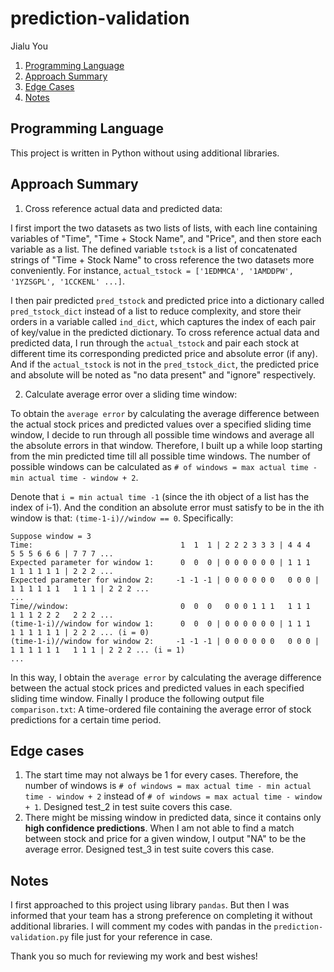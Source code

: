 # prediction-validation
Jialu You

1. [Programming Language](README.md#programming-language)
1. [Approach Summary](README.md#approach-summary)
1. [Edge Cases](README.md#edge-cases)
1. [Notes](README.md#notes)


## Programming Language

This project is written in Python without using additional libraries.

## Approach Summary

1. Cross reference actual data and predicted data:

I first import the two datasets as two lists of lists, with each line containing variables of "Time", "Time + Stock Name", and "Price", and then store each variable as a list. The defined variable `tstock` is a list of concatenated strings of "Time + Stock Name" to cross reference the two datasets more conveniently. For instance, `actual_tstock = ['1EDMMCA', '1AMDDPW', '1YZSGPL', '1CCKENL' ...]`.

I then pair predicted `pred_tstock` and predicted price into a dictionary called `pred_tstock_dict` instead of a list to reduce complexity, and store their orders in a variable called `ind_dict`, which captures the index of each pair of key/value in the predicted dictionary. To cross reference actual data and predicted data, I run through the `actual_tstock` and pair each stock at different time its corresponding predicted price and absolute error (if any). And if the `actual_tstock` is not in the `pred_tstock_dict`, the predicted price and absolute will be noted as "no data present" and "ignore" respectively.

2. Calculate average error over a sliding time window:

To obtain the `average error` by calculating the average difference between the actual stock prices and predicted values over a specified sliding time window, I decide to run through all possible time windows and average all the absolute errors in that window. Therefore, I built up a while loop starting from the min predicted time till all possible time windows. The number of possible windows can be calculated as `# of windows = max actual time - min actual time - window + 2`.

Denote that `i = min actual time -1` (since the ith object of a list has the index of i-1). And the condition an absolute error must satisfy to be in the ith window is that: `(time-1-i)//window == 0`. Specifically:

```
Suppose window = 3
Time:                                 1  1  1 | 2 2 2 3 3 3 | 4 4 4   5 5 5 6 6 6 | 7 7 7 ...
Expected parameter for window 1:      0  0  0 | 0 0 0 0 0 0 | 1 1 1   1 1 1 1 1 1 | 2 2 2 ...
Expected parameter for window 2:     -1 -1 -1 | 0 0 0 0 0 0   0 0 0 | 1 1 1 1 1 1   1 1 1 | 2 2 2 ...
...
Time//window:                         0  0  0   0 0 0 1 1 1   1 1 1   1 1 1 2 2 2   2 2 2 ...
(time-1-i)//window for window 1:      0  0  0 | 0 0 0 0 0 0 | 1 1 1   1 1 1 1 1 1 | 2 2 2 ... (i = 0)
(time-1-i)//window for window 2:     -1 -1 -1 | 0 0 0 0 0 0   0 0 0 | 1 1 1 1 1 1   1 1 1 | 2 2 2 ... (i = 1)
...
```

In this way, I obtain the `average error` by calculating the average difference between the actual stock prices and predicted values in each specified sliding time window. Finally I produce the following output file `comparison.txt`: A time-ordered file containing the average error of stock predictions for a certain time period.


## Edge cases

1. The start time may not always be 1 for every cases. Therefore, the number of windows is `# of windows = max actual time - min actual time - window + 2` instead of `# of windows = max actual time - window + 1`. Designed test_2 in test suite covers this case.
2. There might be missing window in predicted data, since it contains only **high confidence predictions**. When I am not able to find a match between stock and price for a given window, I output "NA" to be the average error. Designed test_3 in test suite covers this case.

## Notes

I first approached to this project using library `pandas`. But then I was informed that your team has a strong preference on completing it without additional libraries. I will comment my codes with pandas in the `prediction-validation.py` file just for your reference in case.

Thank you so much for reviewing my work and best wishes!
